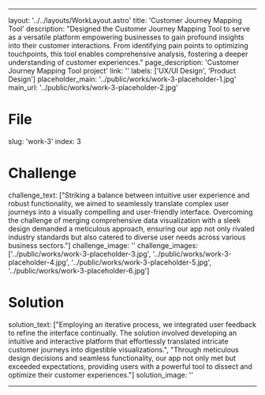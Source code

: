 ---

layout: '../../layouts/WorkLayout.astro'
title: 'Customer Journey Mapping Tool'
description: "Designed the Customer Journey Mapping Tool to serve 
as a versatile platform empowering businesses to gain profound insights into their customer interactions. From identifying pain points to optimizing touchpoints, this tool enables comprehensive analysis, fostering a deeper understanding of customer experiences."
page_description: 'Customer Journey Mapping Tool project'
link: ''
labels: ['UX/UI Design', 'Product Design']
placeholder_main: '../public/works/work-3-placeholder-1.jpg'
main_url: '../public/works/work-3-placeholder-2.jpg'
# File
slug: 'work-3'
index: 3
# Challenge
challenge_text: ["Striking a balance between intuitive user experience and robust functionality, 
we aimed to seamlessly translate complex user journeys into a visually compelling 
and user-friendly interface. Overcoming the challenge of merging comprehensive data visualization with a sleek design demanded a meticulous approach, ensuring 
our app not only rivaled industry standards but also catered to diverse user needs across various business sectors."]
challenge_image: ''
challenge_images: ['../public/works/work-3-placeholder-3.jpg', 
                   '../public/works/work-3-placeholder-4.jpg', 
                   '../public/works/work-3-placeholder-5.jpg', 
                   '../public/works/work-3-placeholder-6.jpg']
# Solution
solution_text: ["Employing an iterative process, we integrated user feedback to refine the interface continually. The solution involved developing an intuitive and interactive platform 
that effortlessly translated intricate customer journeys into digestible visualizations.", "Through meticulous design decisions and seamless functionality, our app not only met but exceeded expectations, providing users with a powerful tool to dissect 
and optimize their customer experiences."]
solution_image: ''

---